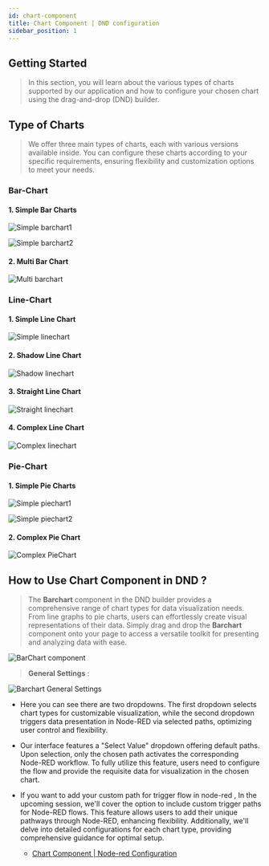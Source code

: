 ```yaml
---
id: chart-component
title: Chart Component | DND configuration
sidebar_position: 1
---
```


## Getting Started

> In this section, you will learn about the various types of charts supported by our application and how to configure your chosen chart using the drag-and-drop (DND) builder.

## Type of Charts

> We offer three main types of charts, each with various versions available inside. You can configure these charts according to your specific requirements, ensuring flexibility and customization options to meet your needs.

### Bar-Chart

#### 1. Simple Bar Charts

![Simple barchart1](../../../static/img/simple-barchart.png)

![Simple barchart2](../../../static/img/simple-barchart2.png)

#### 2. Multi Bar Chart

![Multi barchart](../../../static/img/multi-barchart.png)

### Line-Chart

#### 1. Simple Line Chart

![Simple linechart](../../../static/img/simple-linechart.png)

#### 2. Shadow Line Chart

![Shadow linechart](../../../static/img/shadow-linechart.png)

#### 3. Straight Line Chart

![Straight linechart](../../../static/img/straight-linechart.png)

#### 4. Complex Line Chart

![Complex linechart](../../../static/img/complex-linechart.png)

### Pie-Chart

#### 1. Simple Pie Charts

![Simple piechart1](../../../static/img/simple-piechart1.png)

![Simple piechart2](../../../static/img/simple-piechart2.png)

#### 2. Complex Pie Chart

![Complex PieChart](../../../static/img/complex-piechart.png)

## How to Use Chart Component in DND ?

> The **Barchart** component in the DND builder provides a comprehensive range of chart types for data visualization needs. From line graphs to pie charts, users can effortlessly create visual representations of their data. Simply drag and drop the **Barchart** component onto your page to access a versatile toolkit for presenting and analyzing data with ease.

![BarChart component](../../../static/img/barchart_dnd.gif)

> **General Settings** :

![Barchart General Settings](../../../static/img/general_barchart_setting.png)

- Here you can see there are two dropdowns. The first dropdown selects chart types for customizable visualization, while the second dropdown triggers data presentation in Node-RED via selected paths, optimizing user control and flexibility.

- Our interface features a "Select Value" dropdown offering default paths. Upon selection, only the chosen path activates the corresponding Node-RED workflow. To fully utilize this feature, users need to configure the flow and provide the requisite data for visualization in the chosen chart.

- If you want to add your custom path for trigger flow in node-red , In the upcoming session, we'll cover the option to include custom trigger paths for Node-RED flows. This feature allows users to add their unique pathways through Node-RED, enhancing flexibility. Additionally, we'll delve into detailed configurations for each chart type, providing comprehensive guidance for optimal setup.

  - [Chart Component | Node-red Configuration](./chart-node-red-configuration.md)
